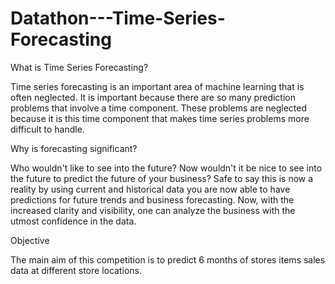 # Datathon---Time-Series-Forecasting

What is Time Series Forecasting?

Time series forecasting is an important area of machine learning that is often neglected. It is important because there are so many prediction problems that involve a time component. These problems are neglected because it is this time component that makes time series problems more difficult to handle.

Why is forecasting significant?

Who wouldn't like to see into the future? Now wouldn't it be nice to see into the future to predict the future of your business? Safe to say this is now a reality by using current and historical data you are now able to have predictions for future trends and business forecasting. Now, with the increased clarity and visibility, one can analyze the business with the utmost confidence in the data.

Objective

The main aim of this competition is to predict 6 months of stores items sales data at different store locations.
